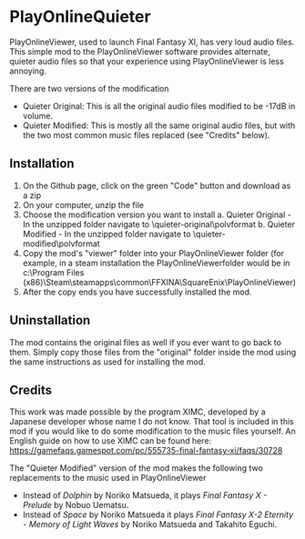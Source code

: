 # PlayOnlineQuieter
PlayOnlineViewer, used to launch Final Fantasy XI, has very loud audio files.
This simple mod to the PlayOnlineViewer software provides alternate, quieter
audio files so that your experience using PlayOnlineViewer is less annoying.

There are two versions of the modification
*	Quieter Original: This is all the original audio files modified to be -17dB
	in volume.
*	Quieter Modified: This is mostly all the same original audio files, but with
	the two most common music files replaced (see "Credits" below).

## Installation 
1.	On the Github page, click on the green "Code" button and download as a zip
2.	On your computer, unzip the file
3.	Choose the modification version you want to install
	a. Quieter Original - In the unzipped folder navigate to \quieter-original\polvformat
	b. Quieter Modified - In the unzipped folder navigate to \quieter-modified\polvformat
4.	Copy the mod's "viewer" folder into your PlayOnlineViewer folder (for
	example, in a steam installation the PlayOnlineViewerfolder would be in
	c:\Program Files (x86)\Steam\steamapps\common\FFXINA\SquareEnix\PlayOnlineViewer)
5.	After the copy ends you have successfully installed the mod.

## Uninstallation
The mod contains the original files as well if you ever want to go back to them.
Simply copy those files from the "original" folder inside the mod using the same
instructions as used for installing the mod.

## Credits
This work was made possible by the program XIMC, developed by a Japanese
developer whose name I do not know. That tool is included in this mod if you
would like to do some modification to the music files yourself. An English guide
on how to use XIMC can be found here: https://gamefaqs.gamespot.com/pc/555735-final-fantasy-xi/faqs/30728

The "Quieter Modified" version of the mod makes the following two replacements
to the music used in PlayOnlineViewer
*	Instead of *Dolphin* by Noriko Matsueda, it plays *Final Fantasy X - Prelude*
	by Nobuo Uematsu.
*	Instead of *Space* by Noriko Matsueda it plays *Final Fantasy X-2 Eternity -
	Memory of Light Waves* by Noriko Matsueda and Takahito Eguchi.
